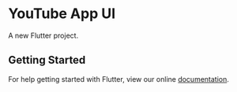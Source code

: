 # YouTube App UI 

A new Flutter project.

## Getting Started

For help getting started with Flutter, view our online
[documentation](https://flutter.io/).
